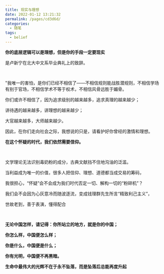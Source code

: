 ```yaml
---
title: 现实与理想
date: 2022-01-12 13:21:32
permalink: /pages/cd3d6d/
categories:
  - 随笔
tags:
  - belief
---
```






**你的底层逻辑可以是理想，但是你的手段一定要现实**

是卢新宁在北大中文系毕业典礼上的致辞。

</br>

"我唯一的害怕，是你们已经不相信了——不相信规则能战胜潜规则，不相信学场有别于官场，不相信学术不等于权术，不相信风骨远胜于媚骨。

你们或许不相信了，因为追求级别的越来越多，追求真理的越来越少；

讲待遇的越来越多，讲理想的越来越少；

大官越来越多，大师越来越少。

因此，在你们走向社会之际，我想说的只是，请看护好你曾经的激情和理想。

**在这个怀疑的时代，我们依然需要信仰。**

</br>

文学理论无法识别毒奶粉的成分，古典文献挡不住地沟油的泛滥。

当利益成为唯一的价值，很多人把信仰、理想、道德都当成交易的筹码，

我很担心，“怀疑”会不会成为我们时代否定一切、解构一切的“粉碎机”？

我们会不会因为心灰意冷而随波逐流，变成钱理群先生所言“精致利己主义”，

世故老到，善于表演，懂得配合

</br>

**无论中国怎样，请记得：你所站立的地方，就是你的中国；**

**你怎么样，中国便怎么样；**

**你是什么，中国便是什么；**

**你有光明，中国便不再黑暗。**

**生命中最伟大的光辉不在于永不坠落，而是坠落后总能再度升起**
